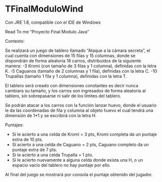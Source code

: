 # TFinalModuloWind
Con JRE 1.8, compatible con el IDE de Windows


Read To me “Proyecto Final Modulo Java”

Contexto:

Se realizará un juego de tablero llamado “Ataque a la cámara secreta”, el cual cuenta con dimensiones de 15 filas y 15 columnas, donde se dispondrán de forma aleatoria 18 carros, distribuidos de la siguiente manera:
-3 Kromi (con tamaño de 3 filas y 1 columna), definidas con la letra K.
-5 Caguanos (tamaño de 2 columnas y 1 fila), definidas con la letra C.
-10 Trupallas (tamaño 1 fila y 1 columna), definidas con la letra T.

El tablero será creado con dimensiones constantes es decir nunca cambiara su tamaño, y los carros son ingresados de forma aleatoria al tablero, sin sobrepasarse ni salir de los limites del tablero.

Se podrán atacar a los carros con la función lanzar huevo, donde el usuario le da las coordenadas de fila y columna al objeto huevo el cual tendrá una dimensión de 1*1 y se escribirá con la letra H.

Puntajes:
-	Si le acierto a una celda de Kromi = 3 pts, Kromi completa da un puntaje extra de 10 pts.
-	Si acierto a una celda de Caguano = 2 pts, Caguano completo da un puntaje extra de 7 pts.
-	Si le acierto a una celda Trupalla = 1 pto.
-	Si le acierto nuevamente a alguna celda donde exista una H, o un espacio vacío del tablero no hay puntaje por ello.

Al final del juego se mostrará por consola el puntaje obtenido del jugador.
